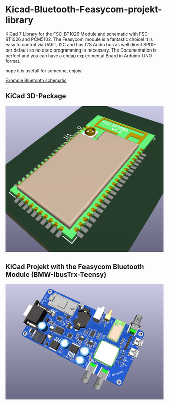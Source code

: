 # Kicad-Bluetooth-Feasycom-projekt-library
KiCad 7 Library for the FSC-BT1026 Module and schematic with FSC-BT1026 and PCM5102.
The Feasycom module is a fantastic choice!
It is easy to control via UART, I2C and has I2S Audio bus as well direct SPDIF per default so no deep programming is necessary.
The Documentation is perfect and you can have a cheap experimental Board in Arduino-UNO format.

hope it is usefull for someone, 
enjoiy!


[Example Bluetooth schematic](https://github.com/dremeier/Kicad-Bluetooth-Feasycom-projekt-library/blob/main/Bluetooth_FSC-BT1026x_project/Documents/Bluetooth_PCM5102_Circuit.pdf)
<object data="https://github.com/dremeier/Kicad-Bluetooth-Feasycom-projekt-library/blob/main/Bluetooth_FSC-BT1026x_project/Documents/Bluetooth_PCM5102_Circuit.pdf" type="application/pdf" width="100%">
</object>

## KiCad 3D-Package
![Alt text](https://github.com/dremeier/Kicad-Bluetooth-Feasycom-projekt-library/blob/main/KiCad_lib/KiCad_PCB_FSC-BT1026x.png)

## KiCad Projekt with the Feasycom Bluetooth Module (BMW-IbusTrx-Teensy)
![Alt text](https://github.com/dremeier/BMW-IbusTrx-Teensy-4.1/blob/main/Pics/Screenshot%202023-12-14%20091955.png)

